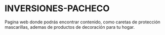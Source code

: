 # INVERSIONES-PACHECO
Pagina web donde podrás encontrar contenido, como caretas de protección mascarillas, ademas de productos de decoración para tu hogar.
